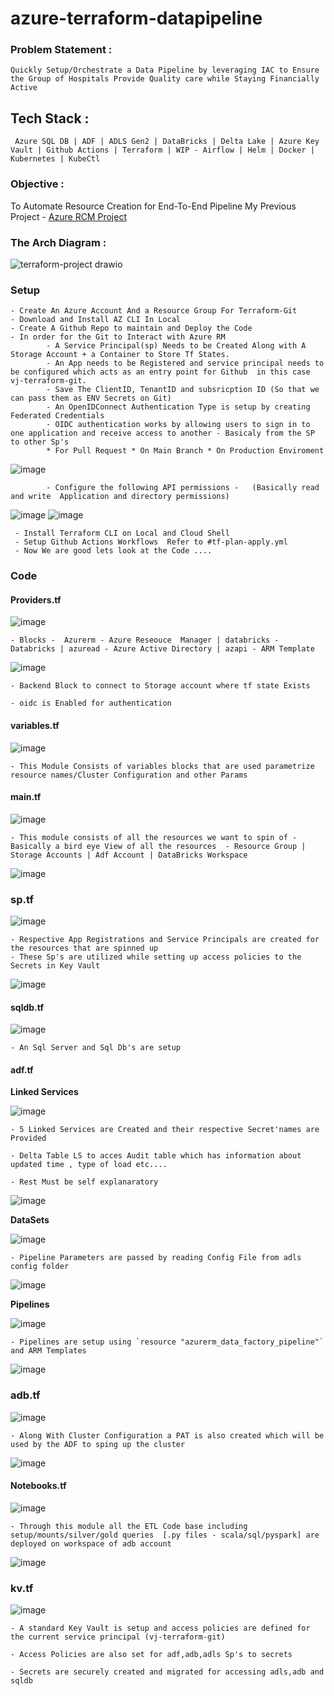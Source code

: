 # azure-terraform-datapipeline

### Problem Statement : 
    Quickly Setup/Orchestrate a Data Pipeline by leveraging IAC to Ensure the Group of Hospitals Provide Quality care while Staying Financially Active  
    

## Tech Stack :
     Azure SQL DB | ADF | ADLS Gen2 | DataBricks | Delta Lake | Azure Key Vault | Github Actions | Terraform | WIP - Airflow | Helm | Docker | Kubernetes | KubeCtl

     
### Objective :
   
   To Automate Resource Creation for End-To-End Pipeline My Previous Project - [Azure RCM Project](https://github.com/Vijaykrishna94/azure_rcm_project)

### The Arch Diagram :


 ![terraform-project drawio](https://github.com/user-attachments/assets/b89d76ac-43e0-45dd-86ce-3447da5fafd5)

     

### Setup
    - Create An Azure Account And a Resource Group For Terraform-Git
    - Download and Install AZ CLI In Local
    - Create A Github Repo to maintain and Deploy the Code
    - In order for the Git to Interact with Azure RM 
            - A Service Principal(sp) Needs to be Created Along with A Storage Account + a Container to Store Tf States.
            - An App needs to be Registered and service principal needs to be configured which acts as an entry point for Github  in this case vj-terraform-git.
            - Save The ClientID, TenantID and subsricption ID (So that we can pass them as ENV Secrets on Git)
            - An OpenIDConnect Authentication Type is setup by creating Federated Credentials 
            - OIDC authentication works by allowing users to sign in to one application and receive access to another - Basicaly from the SP to other Sp's
            * For Pull Request * On Main Branch * On Production Enviroment 

 ![image](https://github.com/user-attachments/assets/34b1140e-8174-4a7f-a37c-320dbf72ba3b)


            - Configure the following API permissions -   (Basically read and write  Application and directory permissions)

            
 ![image](https://github.com/user-attachments/assets/23955051-c57f-41e3-9c43-fb0fc90e09be)
 ![image](https://github.com/user-attachments/assets/c60e1a33-0f4c-4782-a05e-139b1e8be9b7)
   
     - Install Terraform CLI on Local and Cloud Shell  
     - Setup Github Actions Workflows  Refer to #tf-plan-apply.yml
     - Now We are good lets look at the Code ....
  
### Code
#### Providers.tf
        
        
![image](https://github.com/user-attachments/assets/5ca72e2e-06c6-42a5-b16d-27ba332517c8)


    - Blocks -  Azurerm - Azure Reseouce  Manager | databricks - Databricks | azuread - Azure Active Directory | azapi - ARM Template 

        
![image](https://github.com/user-attachments/assets/42aba8db-521e-41e0-8874-fe92dc4c9401)


    - Backend Block to connect to Storage account where tf state Exists 

    - oidc is Enabled for authentication 

#### variables.tf

        
![image](https://github.com/user-attachments/assets/b8d710cd-3b80-4309-b521-fb6a7b28c138)
        

    - This Module Consists of variables blocks that are used parametrize resource names/Cluster Configuration and other Params

#### main.tf

         
![image](https://github.com/user-attachments/assets/e3c8d35a-f6d2-4832-a9f4-52c3f03dbff1)
         

    - This module consists of all the resources we want to spin of - Basically a bird eye View of all the resources  - Resource Group | Storage Accounts | Adf Account | DataBricks Workspace

![image](https://github.com/user-attachments/assets/fec4be47-884a-4260-b3a0-8a2545f7629c)


### sp.tf


![image](https://github.com/user-attachments/assets/1d42c0dc-7383-4e1d-80b6-32ca3eafdeca)

    - Respective App Registrations and Service Principals are created for the resources that are spinned up  
    - These Sp's are utilized while setting up access policies to the Secrets in Key Vault

![image](https://github.com/user-attachments/assets/4d2bc7de-7165-4f17-b4d9-b6b532929d29)




#### sqldb.tf


![image](https://github.com/user-attachments/assets/8b4e520e-fcb7-4fe2-b316-cabe86cf8212)

    - An Sql Server and Sql Db's are setup 
    

#### adf.tf

   **Linked Services**
   

![image](https://github.com/user-attachments/assets/cd09bdf1-87a3-470e-a939-9f63e0a6ffc6)



    - 5 Linked Services are Created and their respective Secret'names are Provided

    - Delta Table LS to acces Audit table which has information about updated time , type of load etc....

    - Rest Must be self explanaratory 



![image](https://github.com/user-attachments/assets/d350f0e6-dc52-4fd5-80f9-aa97a32a0346)


    
   **DataSets**

    
![image](https://github.com/user-attachments/assets/421ca2ed-e1e9-4565-925d-0c59d3f9e0f2)



    
    - Pipeline Parameters are passed by reading Config File from adls config folder



    
![image](https://github.com/user-attachments/assets/041249f3-ba90-4531-aa1d-680654ced66a)

    

   **Pipelines** 

    
![image](https://github.com/user-attachments/assets/482ffd2d-5b63-4b98-bcf0-5d8fa6bb1074)

 
    
    - Pipelines are setup using `resource "azurerm_data_factory_pipeline"` and ARM Templates



![image](https://github.com/user-attachments/assets/3a6400b2-97e1-4ad5-95b7-49cfc86bdc75)



### adb.tf



![image](https://github.com/user-attachments/assets/e697e399-d98b-4971-bc3d-905c277f66cd)

   
      

    - Along With Cluster Configuration a PAT is also created which will be used by the ADF to sping up the cluster

     


![image](https://github.com/user-attachments/assets/a2a0c84d-9f4d-45d8-810f-b1f0f3afffae)




#### Notebooks.tf




 ![image](https://github.com/user-attachments/assets/f34c22bc-49fd-4f2b-929e-9cf11377a6c7)


    

    
    - Through this module all the ETL Code base including  setup/mounts/silver/gold queries  [.py files - scala/sql/pyspark] are deployed on workspace of adb account

    


![image](https://github.com/user-attachments/assets/00f30bda-db53-4e8a-8d7b-0fa844339bb6)





### kv.tf



![image](https://github.com/user-attachments/assets/33fc59a0-829a-4eeb-9692-1d01edb66c99)





    - A standard Key Vault is setup and access policies are defined for the current service principal (vj-terraform-git)

    - Access Policies are also set for adf,adb,adls Sp's to secrets

    - Secrets are securely created and migrated for accessing adls,adb and sqldb

    



     

      


    

    
    


        

    
